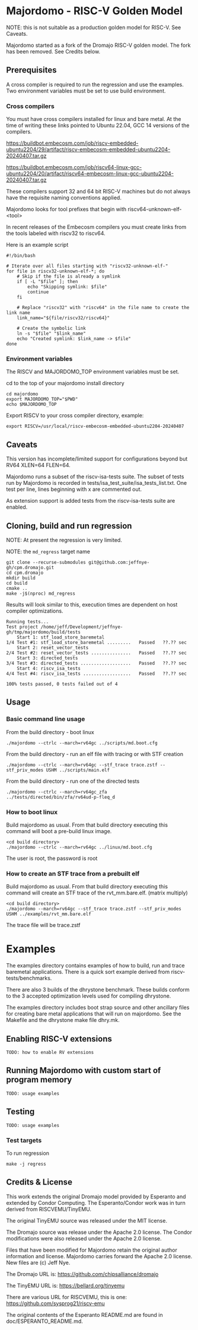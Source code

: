 # Majordomo - RISC-V Golden Model

NOTE: this is not suitable as a production golden model for RISC-V. See Caveats.

Majordomo started as a fork of the Dromajo RISC-V golden model. The fork has been removed. See Credits below.

## Prerequisites

A cross compiler is required to run the regression and use the examples. Two environment variables must be set to use build environment.

### Cross compilers
You must have cross compilers installed for linux and bare metal. At the time
of writing these links pointed to Ubuntu 22.04, GCC 14 versions of the compilers.

https://buildbot.embecosm.com/job/riscv-embedded-ubuntu2204/29/artifact/riscv-embecosm-embedded-ubuntu2204-20240407.tar.gz

https://buildbot.embecosm.com/job/riscv64-linux-gcc-ubuntu2204/20/artifact/riscv64-embecosm-linux-gcc-ubuntu2204-20240407.tar.gz

These compilers support 32 and 64 bit RISC-V machines but do not always have the requisite naming conventions applied.

Majordomo looks for tool prefixes that begin with riscv64-unknown-elf-\<tool\>

In recent releases of the Embecosm compilers you must create links from the tools labeled with riscv32 to riscv64.

Here is an example script
```
#!/bin/bash

# Iterate over all files starting with "riscv32-unknown-elf-"
for file in riscv32-unknown-elf-*; do
    # Skip if the file is already a symlink
    if [ -L "$file" ]; then
        echo "Skipping symlink: $file"
        continue
    fi

    # Replace "riscv32" with "riscv64" in the file name to create the link name
    link_name="${file/riscv32/riscv64}"

    # Create the symbolic link
    ln -s "$file" "$link_name"
    echo "Created symlink: $link_name -> $file"
done
```

### Environment variables

The RISCV and MAJORDOMO_TOP environment variables must be set.

cd to the top of your majordomo install directory 

```
cd majordomo
export MAJORDOMO_TOP="$PWD"
echo $MAJORDOMO_TOP
```

Export RISCV to your cross compiler directory, example:
```
export RISCV=/usr/local/riscv-embecosm-embedded-ubuntu2204-20240407
```

## Caveats

This version has incomplete/limited support for configurations beyond 
but RV64 XLEN=64 FLEN=64.

Majordomo runs a subset of the riscv-isa-tests suite. The subset of tests run by
Majordomo is recorded in tests/isa\_test\_suite/isa\_tests\_list.txt. One test
per line, lines beginning with x are commented out.

As extension support is added tests from the riscv-isa-tests suite are enabled.


## Cloning, build and run regression

NOTE: At present the regression is very limited.

NOTE: the `md_regress` target name

```
git clone --recurse-submodules git@github.com:jeffnye-gh/cpm.dromajo.git
cd cpm.dromajo
mkdir build
cd build
cmake ..
make -j$(nproc) md_regress
```

Results will look similar to this, execution times are dependent on 
host compiler optimizations.

```
Running tests...
Test project /home/jeff/Development/jeffnye-gh/tmp/majordomo/build/tests
    Start 1: stf_load_store_baremetal
1/4 Test #1: stf_load_store_baremetal .........   Passed   ??.?? sec
    Start 2: reset_vector_tests
2/4 Test #2: reset_vector_tests ...............   Passed   ??.?? sec
    Start 3: directed_tests
3/4 Test #3: directed_tests ...................   Passed   ??.?? sec
    Start 4: riscv_isa_tests
4/4 Test #4: riscv_isa_tests ..................   Passed   ??.?? sec

100% tests passed, 0 tests failed out of 4

```

## Usage

### Basic command line usage
From the build directory - boot linux
```
./majordomo --ctrlc --march=rv64gc ../scripts/md.boot.cfg
```

From the build directory - run an elf file with tracing or with STF creation
```
./majordomo --ctrlc --march=rv64gc --stf_trace trace.zstf --stf_priv_modes USHM ../scripts/main.elf
```

From the build directory - run one of the  directed tests
```
./majordomo --ctrlc --march=rv64gc_zfa ../tests/directed/bin/zfa/rv64ud-p-fleq_d
```

### How to boot linux

Build majordomo as usual. From that build directory executing this command will boot a pre-build linux image.

```
<cd build directory>
./majordomo --ctrlc --march=rv64gc ../linux/md.boot.cfg
```

The user is root, the password is root

### How to create an STF trace from a prebuilt elf

Build majordomo as usual. From that build directory executing this command will create an STF trace of the rvt_mm.bare.elf. (matrix multiply)

```
<cd build directory>
./majordomo --march=rv64gc --stf_trace trace.zstf --stf_priv_modes USHM ../examples/rvt_mm.bare.elf
```
The trace file will be trace.zstf

# Examples

The examples directory contains examples of how to build, run and trace baremetal applications. There is a quick sort example derived from riscv-tests/benchmarks. 

There are also 3 builds of the dhrystone benchmark. These builds conform to the 3 accepted optimization levels used for compiling dhrystone.

The examples directory includes boot strap source and other ancillary files for creating bare metal applications that will run on majordomo. See the Makefile and the dhrystone make file dhry.mk.


## Enabling RISC-V extensions
```
TODO: how to enable RV extensions
```

## Running Majordomo with custom start of program memory
```
TODO: usage examples
```

## Testing
```
TODO: usage examples
```
### Test targets

To run regression
```
make -j regress
```

## Credits & License

This work extends the original Dromajo model provided by Esperanto and extended by Condor Computing. The Esperanto/Condor work was in turn derived from 
RISCVEMU/TinyEMU.

The original TinyEMU source was released under the MIT license.

The Dromajo source was release under the Apache 2.0 license.
The Condor modifications were also released under the Apache 2.0 license.

Files that have been modified for Majordomo retain the original author information and license.  Majordomo carries forward the Apache 2.0 license.  New files are (c) Jeff Nye.

The Dromajo URL is: https://github.com/chipsalliance/dromajo

The TinyEMU URL is: https://bellard.org/tinyemu

There are various URL for RISCVEMU, this is one: https://github.com/sysprog21/riscv-emu

The original contents of the Esperanto README.md are found in
doc/ESPERANTO_README.md.  

